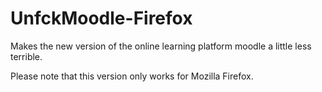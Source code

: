 # UnfckMoodle-Firefox
Makes the new version of the online learning platform moodle a little less terrible.

Please note that this version only works for Mozilla Firefox.
